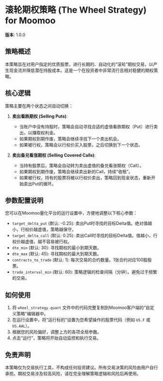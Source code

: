 # 滚轮期权策略 (The Wheel Strategy) for Moomoo

**版本**: 1.0.0

## 策略概述

本策略旨在对用户指定的优质股票，进行长期的、自动化的“滚轮”期权交易，以产生现金流并降低潜在持股成本。这是一个在投资者中非常流行且相对稳健的期权策略。

## 核心逻辑

策略主要在两个状态之间自动切换：

1.  **卖出看跌期权 (Selling Puts)**:
    *   当账户中没有持股时，策略会自动寻找合适的虚值看跌期权（Put）进行卖出，以赚取权利金。
    *   如果期权到期作废，策略会继续寻找下一个卖出机会。
    *   如果被行权，策略会以行权价买入股票，之后切换到下一个状态。

2.  **卖出备兑看涨期权 (Selling Covered Calls)**:
    *   当持有股票后，策略会自动转为卖出虚值的备兑看涨期权（Call）。
    *   如果期权到期作废，策略会继续卖出新的Call，持续“收租”。
    *   如果被行权，持有的股票将被以行权价卖出，策略回到现金状态，重新开始卖出Put的循环。

## 参数配置说明

您可以在Moomoo量化平台的运行设置中，方便地调整以下核心参数：

*   `target_delta_put` (默认: -0.25): 卖出Put时寻找的目标Delta值。绝对值越小，行权价越虚值，策略越保守。
*   `target_delta_call` (默认: 0.25): 卖出Call时寻找的目标Delta值。值越小，行权价越虚值，越不容易被行权。
*   `dte_min` (默认: 30): 寻找期权的最小到期天数。
*   `dte_max` (默认: 45): 寻找期权的最大到期天数。
*   `contracts_to_trade` (默认: 1): 每次交易的合约数量。1张合约对应100股股票。
*   `trade_interval_min` (默认: 60): 策略逻辑的检查间隔（分钟）。避免过于频繁的交易。

## 如何使用

1.  将 `wheel_strategy.quant` 文件中的代码完整复制到Moomoo客户端的“自定义策略”编辑器中。
2.  在运行设置中，将“运行标的”设置为您希望操作的股票代码（例如 `US.F` 或 `US.AAL`）。
3.  根据您的风险偏好，调整上方的各项全局参数。
4.  点击“运行”，策略将开始自动监控和执行交易。

## 免责声明

本策略仅为交易执行工具，不构成任何投资建议。所有交易决策的风险由用户自行承担。期权交易涉及较高风险，请在完全理解策略逻辑和风险后再使用。
